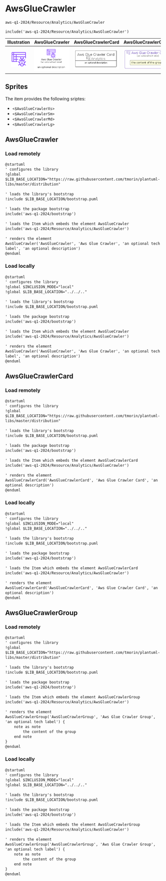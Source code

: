 # AwsGlueCrawler


```text
aws-q1-2024/Resource/Analytics/AwsGlueCrawler
```

```text
include('aws-q1-2024/Resource/Analytics/AwsGlueCrawler')
```



| Illustration | AwsGlueCrawler | AwsGlueCrawlerCard | AwsGlueCrawlerGroup |
| :---: | :---: | :---: | :---: |
| ![illustration for Illustration](../../../aws-q1-2024/Resource/Analytics/AwsGlueCrawler.png) | ![illustration for AwsGlueCrawler](../../../aws-q1-2024/Resource/Analytics/AwsGlueCrawler.Local.png) | ![illustration for AwsGlueCrawlerCard](../../../aws-q1-2024/Resource/Analytics/AwsGlueCrawlerCard.Local.png) | ![illustration for AwsGlueCrawlerGroup](../../../aws-q1-2024/Resource/Analytics/AwsGlueCrawlerGroup.Local.png) |



## Sprites
The item provides the following sriptes:

- `<$AwsGlueCrawlerXs>`
- `<$AwsGlueCrawlerSm>`
- `<$AwsGlueCrawlerMd>`
- `<$AwsGlueCrawlerLg>`





## AwsGlueCrawler

### Load remotely
```plantuml
@startuml
' configures the library
!global $LIB_BASE_LOCATION="https://raw.githubusercontent.com/tmorin/plantuml-libs/master/distribution"

' loads the library's bootstrap
!include $LIB_BASE_LOCATION/bootstrap.puml

' loads the package bootstrap
include('aws-q1-2024/bootstrap')

' loads the Item which embeds the element AwsGlueCrawler
include('aws-q1-2024/Resource/Analytics/AwsGlueCrawler')

' renders the element
AwsGlueCrawler('AwsGlueCrawler', 'Aws Glue Crawler', 'an optional tech label', 'an optional description')
@enduml
```

### Load locally
```plantuml
@startuml
' configures the library
!global $INCLUSION_MODE="local"
!global $LIB_BASE_LOCATION="../../.."

' loads the library's bootstrap
!include $LIB_BASE_LOCATION/bootstrap.puml

' loads the package bootstrap
include('aws-q1-2024/bootstrap')

' loads the Item which embeds the element AwsGlueCrawler
include('aws-q1-2024/Resource/Analytics/AwsGlueCrawler')

' renders the element
AwsGlueCrawler('AwsGlueCrawler', 'Aws Glue Crawler', 'an optional tech label', 'an optional description')
@enduml
```

## AwsGlueCrawlerCard

### Load remotely
```plantuml
@startuml
' configures the library
!global $LIB_BASE_LOCATION="https://raw.githubusercontent.com/tmorin/plantuml-libs/master/distribution"

' loads the library's bootstrap
!include $LIB_BASE_LOCATION/bootstrap.puml

' loads the package bootstrap
include('aws-q1-2024/bootstrap')

' loads the Item which embeds the element AwsGlueCrawlerCard
include('aws-q1-2024/Resource/Analytics/AwsGlueCrawler')

' renders the element
AwsGlueCrawlerCard('AwsGlueCrawlerCard', 'Aws Glue Crawler Card', 'an optional description')
@enduml
```

### Load locally
```plantuml
@startuml
' configures the library
!global $INCLUSION_MODE="local"
!global $LIB_BASE_LOCATION="../../.."

' loads the library's bootstrap
!include $LIB_BASE_LOCATION/bootstrap.puml

' loads the package bootstrap
include('aws-q1-2024/bootstrap')

' loads the Item which embeds the element AwsGlueCrawlerCard
include('aws-q1-2024/Resource/Analytics/AwsGlueCrawler')

' renders the element
AwsGlueCrawlerCard('AwsGlueCrawlerCard', 'Aws Glue Crawler Card', 'an optional description')
@enduml
```

## AwsGlueCrawlerGroup

### Load remotely
```plantuml
@startuml
' configures the library
!global $LIB_BASE_LOCATION="https://raw.githubusercontent.com/tmorin/plantuml-libs/master/distribution"

' loads the library's bootstrap
!include $LIB_BASE_LOCATION/bootstrap.puml

' loads the package bootstrap
include('aws-q1-2024/bootstrap')

' loads the Item which embeds the element AwsGlueCrawlerGroup
include('aws-q1-2024/Resource/Analytics/AwsGlueCrawler')

' renders the element
AwsGlueCrawlerGroup('AwsGlueCrawlerGroup', 'Aws Glue Crawler Group', 'an optional tech label') {
    note as note
        the content of the group
    end note
}
@enduml
```

### Load locally
```plantuml
@startuml
' configures the library
!global $INCLUSION_MODE="local"
!global $LIB_BASE_LOCATION="../../.."

' loads the library's bootstrap
!include $LIB_BASE_LOCATION/bootstrap.puml

' loads the package bootstrap
include('aws-q1-2024/bootstrap')

' loads the Item which embeds the element AwsGlueCrawlerGroup
include('aws-q1-2024/Resource/Analytics/AwsGlueCrawler')

' renders the element
AwsGlueCrawlerGroup('AwsGlueCrawlerGroup', 'Aws Glue Crawler Group', 'an optional tech label') {
    note as note
        the content of the group
    end note
}
@enduml
```

